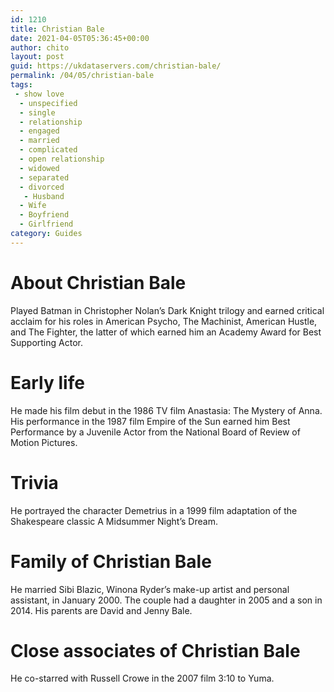 ```yaml
---
id: 1210
title: Christian Bale
date: 2021-04-05T05:36:45+00:00
author: chito
layout: post
guid: https://ukdataservers.com/christian-bale/
permalink: /04/05/christian-bale
tags:
 - show love
  - unspecified
  - single
  - relationship
  - engaged
  - married
  - complicated
  - open relationship
  - widowed
  - separated
  - divorced
   - Husband
  - Wife
  - Boyfriend
  - Girlfriend
category: Guides
---
```




  
  
#  About Christian Bale
                  
                  
                  
Played Batman in Christopher Nolan&#8217;s Dark Knight trilogy and earned critical acclaim for his roles in American Psycho, The Machinist, American Hustle, and The Fighter, the latter of which earned him an Academy Award for Best Supporting Actor. 
                  
                
                
                
# Early life
                  
                  
                  
He made his film debut in the 1986 TV film Anastasia: The Mystery of Anna. His performance in the 1987 film Empire of the Sun earned him Best Performance by a Juvenile Actor from the National Board of Review of Motion Pictures. 
                  
                
                
                
# Trivia
                  
                  
                  
He portrayed the character Demetrius in a 1999 film adaptation of the Shakespeare classic A Midsummer Night&#8217;s Dream. 
                  
                
                
                
# Family of Christian Bale
                  
                  
                  
He married Sibi Blazic, Winona Ryder&#8217;s make-up artist and personal assistant, in January 2000. The couple had a daughter in 2005 and a son in 2014. His parents are David and Jenny Bale. 
                  
                
                
                
# Close associates of Christian Bale
                  
                  
                  
He co-starred with Russell Crowe in the 2007 film 3:10 to Yuma. 
                  
                
              
            
          
          
          
    
    
  
